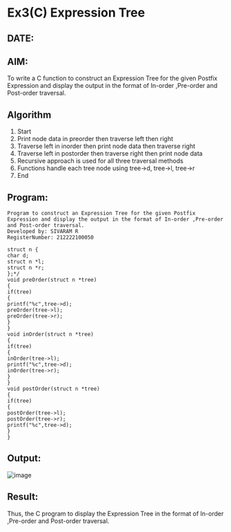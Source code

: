 # Ex3(C) Expression Tree
## DATE:
## AIM:
To write a C function to construct an Expression Tree for the given Postfix Expression and display the output in the format of In-order ,Pre-order and Post-order traversal.

## Algorithm
1. Start 
2. Print node data in preorder then traverse left then right 
3. Traverse left in inorder then print node data then traverse right 
4. Traverse left in postorder then traverse right then print node data 
5. Recursive approach is used for all three traversal methods 
6. Functions handle each tree node using tree->d, tree->l, tree->r 
7. End   

## Program:
```
Program to construct an Expression Tree for the given Postfix Expression and display the output in the format of In-order ,Pre-order and Post-order traversal.
Developed by: SIVARAM R
RegisterNumber: 212222100050

struct n { 
char d; 
struct n *l; 
struct n *r; 
};*/ 
void preOrder(struct n *tree) 
{ 
if(tree) 
{ 
printf("%c",tree->d); 
preOrder(tree->l); 
preOrder(tree->r); 
} 
} 
void inOrder(struct n *tree) 
{ 
if(tree) 
{ 
inOrder(tree->l); 
printf("%c",tree->d); 
inOrder(tree->r); 
} 
} 
void postOrder(struct n *tree)
{ 
if(tree) 
{ 
postOrder(tree->l); 
postOrder(tree->r); 
printf("%c",tree->d); 
} 
}
``` 
## Output:
![image](https://github.com/user-attachments/assets/3bc9f0eb-29bb-40cc-9f9f-6fdb057e935b)



## Result:
Thus, the C program to display the Expression Tree in the format of In-order ,Pre-order and Post-order traversal.
